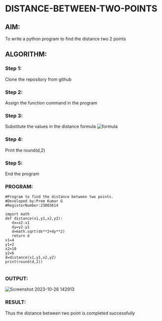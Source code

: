 # DISTANCE-BETWEEN-TWO-POINTS

## AIM:
To write a python program to find the distance two 2 points
## ALGORITHM:
### Step 1: 
Clone the repository from github
### Step 2: 
Assign the function command in the program
### Step 3: 
Substitute the values in the distance formula  ![formula](/formula.JPG)
### Step 4: 
Print the round(d,2)
### Step 5:
End the program 
### PROGRAM:
  
  ```
#Program to find the distance between two points.
#Developed by:Prem Kumar G
#RegisterNumber:23003614

import math
def distance(x1,y1,x2,y2):
     dx=x2-x1
     dy=y2-y1
     d=math.sqrt(dx**2+dy**2)
     return d
x1=4
y1=2
x2=10
y2=6
d=distance(x1,y1,x2,y2)
print(round(d,2))


  ```


### OUTPUT:
![Screenshot 2023-10-26 142913](https://github.com/PremkumarG3/DISTANCE-BETWEEN-TWO-POINTS/assets/138955646/dd7c7a57-f607-411a-a6e6-274c0261d7f2)

### RESULT:

Thus the distance between two point is completed successfully
